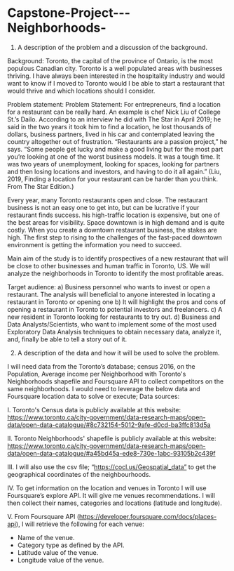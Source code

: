 # Capstone-Project---Neighborhoods-

1.	A description of the problem and a discussion of the background. 

Background:
Toronto, the capital of the province of Ontario, is the most populous Canadian city.
Toronto is a well populated areas with businesses thriving. I have always been interested in the hospitality industry and would want to know if I moved to Toronto would I be able to start a restaurant that would thrive and which locations should I consider.

Problem statement:
Problem Statement: For entrepreneurs, find a location for a restaurant can be really hard. An example is chef Nick Liu of College St.’s Dailo. According to an interview he did with The Star in April 2019; he said in the two years it took him to find a location, he lost thousands of dollars, business partners, lived in his car and contemplated leaving the country altogether out of frustration. “Restaurants are a passion project,” he says. “Some people get lucky and make a good living but for the most part you’re looking at one of the worst business models. It was a tough time. It was two years of unemployment, looking for spaces, looking for partners and then losing locations and investors, and having to do it all again.” (Liu, 2019, Finding a location for your restaurant can be harder than you think. From The Star Edition.)

Every year, many Toronto restaurants open and close. The restaurant business is not an easy one to get into, but can be lucrative if your restaurant finds success.
his high-traffic location is expensive, but one of the best areas for visibility. Space downtown is in high demand and is quite costly. When you create a downtown restaurant business, the stakes are high. The first step to rising to the challenges of the fast-paced downtown environment is getting the information you need to succeed.

Main aim of the study is to identify prospectives of a new restaurant that will be close to other businesses and human traffic in Toronto, US. We will analyze the neighborhoods in Toronto to identify the most profitable areas.


Target audience:
a)	Business personnel who wants to invest or open a restaurant. The analysis will beneficial to anyone interested in locating a restaurant in Toronto or opening one
b)	It will highlight the pros and cons of opening a restaurant in Toronto to potential investors and freelancers. 
c)	A new resident in Toronto looking for restaurants to try out. 
d)	Business and Data Analysts/Scientists, who want to implement some of the most used Exploratory Data Analysis techniques to obtain necessary data, analyze it, and, finally be able to tell a story out of it.


2.	A description of the data and how it will be used to solve the problem. 

I will need data from the Toronto’s database; census 2016, on the Population, Average income per Neighborhood with Toronto's Neighborhoods shapefile and Foursquare API to collect competitors on the same neighborhoods.
I would need to leverage the below data and  Foursquare location data to solve or execute;
Data sources:

I.	Toronto's Census data is publicly available at this website: https://www.toronto.ca/city-government/data-research-maps/open-data/open-data-catalogue/#8c732154-5012-9afe-d0cd-ba3ffc813d5a

II.	Toronto Neighborhoods' shapefile is publicly available at this website: https://www.toronto.ca/city-government/data-research-maps/open-data/open-data-catalogue/#a45bd45a-ede8-730e-1abc-93105b2c439f

III. I will also use the csv file; “https://cocl.us/Geospatial_data”  to get the geographical coordinates of the neighbourhoods.

IV.	To get information on the location and venues in Toronto I will use Foursquare’s explore API. It will give me venues recommendations. I will then collect  their names, categories and locations (latitude and longitude).

V.	From Foursquare API (https://developer.foursquare.com/docs/places-api), I will retrieve the following for each venue:
-	Name of the venue.
-	Category type as defined by the API.
-	Latitude value of the venue.
-	Longitude value of the venue.
